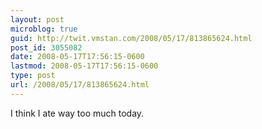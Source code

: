 ```yaml
---
layout: post
microblog: true
guid: http://twit.vmstan.com/2008/05/17/813865624.html
post_id: 3055082
date: 2008-05-17T17:56:15-0600
lastmod: 2008-05-17T17:56:15-0600
type: post
url: /2008/05/17/813865624.html
---
```

I think I ate way too much today.
